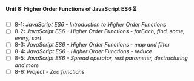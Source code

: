 #### Unit 8: Higher Order Functions of JavaScript ES6 :hourglass_flowing_sand:

- [ ] 8-1: _JavaScript ES6 - Introduction to Higher Order Functions_
- [ ] 8-2: _JavaScript ES6 - Higher Order Functions - forEach, find, some, every, sort_
- [ ] 8-3: _JavaScript ES6 - Higher Order Functions - map and filter_
- [ ] 8-4: _JavaScript ES6 - Higher Order Functions - reduce_
- [ ] 8-5: _JavaScript ES6 - Spread operator, rest parameter, destructuring and more_
- [ ] 8-6: _Project - Zoo functions_
